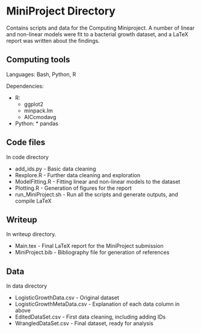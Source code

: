 # MiniProject Directory
Contains scripts and data for the Computing Miniproject. A number of linear and non-linear models were fit to a bacterial growth dataset, and a LaTeX report was written about the findings.

## Computing tools
Languages: Bash, Python, R

Dependencies:
* R:
    * ggplot2
    * minpack.lm
    * AICcmodavg
* Python:
        * pandas

## Code files
In code directory
* add_ids.py - Basic data cleaning
* Rexplore.R - Further data cleaning and exploration
* ModelFitting.R - Fitting linear and non-linear models to the dataset
* Plotting.R - Generation of figures for the report
* run_MiniProject.sh - Run all the scripts and generate outputs, and compile LaTeX

## Writeup
In writeup directory.
* Main.tex - Final LaTeX report for the MiniProject submission
* MiniProject.bib - Bibliography file for generation of references

## Data
In data directory
* LogisticGrowthData.csv - Original dataset
* LogisticGrowthMetaData.csv - Explanation of each data column in above
* EditedDataSet.csv - First data cleaning, including adding IDs
* WrangledDataSet.csv - Final dataset, ready for analysis